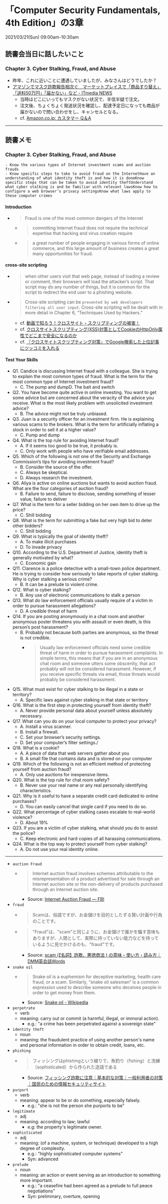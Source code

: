 # 「Computer Security Fundamentals, 4th Edition」の3章
2021/03/21(Sun) 09:00am-10:30am

## 読書会当日に話したいこと

### Chapter 3. Cyber Stalking, Fraud, and Abuse
- 昨年、これに近いことに遭遇していましたが、みなさんはどうでしたか？
- [アマゾンでマスク詐欺報告相次ぐ　マーケットプレイスで「商品すり替え」「送料50万円」「届かない」など - ITmedia NEWS](https://www.itmedia.co.jp/news/articles/2003/25/news135.html)
  - 当時はどこにいってもマスクがない状況で、半信半疑で注文。
  - 注文後、ちょくちょく発送状況を確認し、配達予定日になっても商品が届かないので問い合わせをし、キャンセルとなる。
  - cf. [Amazon.co.jp: カスタマー Q＆A](https://www.amazon.co.jp/ask/questions/asin/B0851ZKQYM/)

---
## 読書メモ
### Chapter 3. Cyber Stalking, Fraud, and Abuse

```
- Know the various types of Internet investment scams and auction frauds
- Know specific steps to take to avoid fraud on the InternetHave an understanding of what identity theft is and how it is doneKnow specific steps that can be taken to avoid identity theftUnderstand what cyber stalking is and be familiar with relevant lawsKnow how to configure a web browser’s privacy settingsKnow what laws apply to these computer crimes
```

#### Introduction
- > Fraud is one of the most common dangers of the Internet
  - > committing Internet fraud does not require the technical expertise that hacking and virus creation require
  - > a great number of people engaging in various forms of online commerce, and this large amount of business creates a great many opportunities for fraud.

#### cross-site scripting
- > when other users visit that web page, instead of loading a review or comment, their browsers will load the attacker’s script. That script may do any number of things, but it is common for the script to redirect the end user to a phishing website.
- > Cross-site scripting can be `prevented by web developers filtering all user input`. Cross-site scripting will be dealt with in more detail in Chapter 6, “Techniques Used by Hackers.”
  - cf. [動画で知ろう！クロスサイト・スクリプティングの被害！](https://youtu.be/5OF51SNJHxA?t=337)
  - cf. [クロスサイトスクリプティング(XSS)対策としてCookieのHttpOnly属性でどこまで安全になるのか](https://www.youtube.com/watch?v=4JREwhSC2dQ)
  - cf. [『クロスサイトスクリプティング対策』でGoogle検索した上位記事にツッコミを入れる](https://www.youtube.com/watch?v=rEAEUJ1oDjA)

#### Test Your Skills  
- Q1. Candice is discussing Internet fraud with a colleague. She is trying to explain the most common types of fraud. What is the term for the most common type of Internet investment fraud?
  - C. The pump and dumpD. The bait and switch
- Q2. You have become quite active in online investing. You want to get some advice but are concerned about the veracity of the advice you receive. What is the most likely problem with unsolicited investment advice?
  - B. The advice might not be truly unbiased.
- Q3. Juan is a security officer for an investment firm. He is explaining various scams to the brokers. What is the term for artificially inflating a stock in order to sell it at a higher value?
  - C. Pump and dump
- Q4. What is the top rule for avoiding Internet fraud?
  - A. If it seems too good to be true, it probably is.
  - C. Only work with people who have verifiable email addresses.
- Q5. Which of the following is not one of the Security and Exchange Commission’s tips for avoiding investment fraud?
  - B. Consider the source of the offer.
  - C. Always be skeptical.
  - D. Always research the investment.
- Q6. Aliya is active on online auctions but wants to avoid auction fraud. What are the four categories of auction fraud?
  - B. Failure to send, failure to disclose, sending something of lesser value, failure to deliver
- Q7. What is the term for a seller bidding on her own item to drive up the price?
  - C. Shill bidding
- Q8. What is the term for submitting a fake but very high bid to deter other bidders?
  - C. Shill bidding
- Q9. What is typically the goal of identity theft?
  - A. To make illicit purchases
  - D. To invade privacy
- Q10. According to the U.S. Department of Justice, identity theft is generally motivated by what?
  - C. Economic gain
- Q11. Clarence is a police detective with a small-town police department. He is trying to consider how seriously to take reports of cyber stalking. Why is cyber stalking a serious crime?
  - B. It can be a prelude to violent crime.
- Q12. What is cyber stalking?
  - B. Any use of electronic communications to stalk a person
- Q13. What do law enforcement officials usually require of a victim in order to pursue harassment allegations?
  - D. A credible threat of harm
- Q14. If you are posting anonymously in a chat room and another anonymous poster threatens you with assault or even death, is this person’s post harassment?
  - B. Probably not because both parties are anonymous, so the threat is not credible.
    - > Usually law enforcement officials need some credible threat of harm in order to pursue harassment complaints. In simple terms, this means that if you are in an anonymous chat room and someone utters some obscenity, that act probably will not be considered harassment. However, if you receive specific threats via email, those threats would probably be considered harassment.
- Q15. What must exist for cyber stalking to be illegal in a state or territory?
  - A. Specific laws against cyber stalking in that state or territory
- Q16. What is the first step in protecting yourself from identity theft?
  - A. Never provide personal data about yourself unless absolutely necessary.
- Q17. What can you do on your local computer to protect your privacy?
  - A. Install a virus scanner.
  - B. Install a firewall.
  - C. Set your browser’s security settings.
  - D. Set your computer’s filter settings./
- Q18. What is a cookie?
  - A. A piece of data that web servers gather about you
  - B. A small file that contains data and is stored on your computer
- Q19. Which of the following is not an efficient method of protecting yourself from auction fraud?
  - A. Only use auctions for inexpensive items.
- Q20. What is the top rule for chat room safety?
  - B. Never use your real name or any real personally identifying characteristics.
- Q21. Why is it useful to have a separate credit card dedicated to online purchases?
  - D. You can easily cancel that single card if you need to do so.
- Q22. What percentage of cyber stalking cases escalate to real-world violence?
  - D. About 19%
- Q23. If you are a victim of cyber stalking, what should you do to assist the police?
  - C. Keep electronic and hard copies of all harassing communications.
- Q24. What is the top way to protect yourself from cyber stalking?
  - A. Do not use your real identity online.

----
- `auction Fraud`
  - > Internet auction fraud involves schemes attributable to the misrepresentation of a product advertised for sale through an Internet auction site or the non-delivery of products purchased through an Internet auction site. 
    - Source: [Internet Auction Fraud — FBI](https://www.fbi.gov/scams-and-safety/common-scams-and-crimes/internet-auction-fraud)
- `fraud`
  - > Scamは、俗語ですが、お金儲けを目的としたずる賢い計画や行為のことです。
   - > "Fraud"は、"scam"と同じように、お金儲けで誰かを騙す意味もありますが、人間として、実際に持っていない能力などを持っているように見せかけるのも、"fraud"です。
     - Source: [scam (【名詞】詐欺、悪徳商法 ) の意味・使い方・読み方｜DMM英会話Words](https://eikaiwa.dmm.com/app/uknow/word/scam/zga0ELstQmCjlQAAAEAmNw)
- `snake oil`
  - > Snake oil is a euphemism for deceptive marketing, health care fraud, or a scam. Similarly, “snake oil salesman“ is a common expression used to describe someone who deceives people in order to get money from them.
    - Source: [Snake oil - Wikipedia](https://en.wikipedia.org/wiki/Snake_oil)
- `perpetrate`
  - verb
  - meaning: carry out or commit (a harmful, illegal, or immoral action).
    - e.g.: "a crime has been perpetrated against a sovereign state"
- `identity theft`
  - noun
  - meaning: the fraudulent practice of using another person's name and personal information in order to obtain credit, loans, etc.
- `phishing`
  - > フィッシングはphishingという綴りで、魚釣り（fishing）と洗練（sophisticated）から作られた造語である
    - Source: [フィッシング詐欺に注意｜基本的な対策｜一般利用者の対策｜国民のための情報セキュリティサイト](https://www.soumu.go.jp/main_sosiki/joho_tsusin/security/enduser/security01/05.html)
- `purport`
  - verb
  - meaning: appear to be or do something, especially falsely.
    - e.g.: "she is not the person she purports to be"
- `legitimate`
  - adj
  - meaning: according to law; lawful
    - e.g: the property's legitimate owner.
- `sophisticated`
  - adj
  - meaning: (of a machine, system, or technique) developed to a high degree of complexity.
    - e.g.: "highly sophisticated computer systems"
    - Syn: advanced
- `prelude`
  - noun
  - meaning: an action or event serving as an introduction to something more important.
    - e.g.: "a ceasefire had been agreed as a prelude to full peace negotiations"
    - Syn: preliminary, overture, opening
    